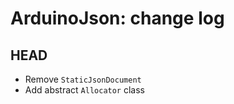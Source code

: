 ArduinoJson: change log
=======================

HEAD
----

* Remove `StaticJsonDocument`
* Add abstract `Allocator` class
